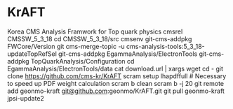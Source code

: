 KrAFT
=====

Korea CMS Analysis Framwork for Top quark physics
cmsrel CMSSW_5_3_18
cd CMSSW_5_3_18/src
cmsenv
git-cms-addpkg FWCore/Version
git cms-merge-topic -u cms-analysis-tools:5_3_18-updateTopRefSel
git-cms-addpkg EgammaAnalysis/ElectronTools
git-cms-addpkg TopQuarkAnalysis/Configuration
cd EgammaAnalysis/ElectronTools/data
cat download.url | xargs wget
cd -
git clone https://github.com/cms-kr/KrAFT
scram setup lhapdffull # Necessary to speed up PDF weight calculation
scram b clean
scram b -j 20
git remote add geonmo-kraft git@github.com:geonmo/KrAFT.git
git pull geonmo-kraft jpsi-update2

